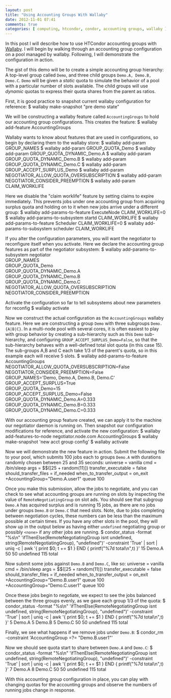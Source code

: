 ```yaml
---
layout: post
title: "Using Accounting Groups With Wallaby"
date: 2012-11-01 07:41
comments: true
categories: [ computing, htcondor, condor, accounting groups, wallaby ]
---
```

In this post I will describe how to use HTCondor accounting groups with [Wallaby](http://getwallaby.com).  I will begin by walking through an accounting group configuration on a pool managed by wallaby.  Following, I will demonstrate the configuration in action.

The gist of this demo will be to create a simple accounting group hierarchy:  A top-level group called `Demo`, and three child groups `Demo.A, Demo.B, Demo.C`.  `Demo` will be given a _static_ quota to simulate the behavior of a pool with a particular number of slots available.  The child groups will use _dynamic_ quotas to express their quota shares from the parent as ratios.

First, it is good practice to snapshot current wallaby configuration for reference:
    $ wallaby make-snapshot "pre demo state"

We will be constructing a wallaby feature called `AccountingGroups` to hold our accounting group configurations.  This creates the feature:
    $ wallaby add-feature AccountingGroups

Wallaby wants to know about features that are used in configurations, so begin by declaring them to the wallaby store:
    $ wallaby add-param GROUP_NAMES
    $ wallaby add-param GROUP_QUOTA_Demo
    $ wallaby add-param GROUP_QUOTA_DYNAMIC_Demo.A
    $ wallaby add-param GROUP_QUOTA_DYNAMIC_Demo.B
    $ wallaby add-param GROUP_QUOTA_DYNAMIC_Demo.C
    $ wallaby add-param GROUP_ACCEPT_SURPLUS_Demo
    $ wallaby add-param NEGOTIATOR_ALLOW_QUOTA_OVERSUBSCRIPTION
    $ wallaby add-param NEGOTIATOR_CONSIDER_PREEMPTION
    $ wallaby add-param CLAIM_WORKLIFE

Here we disable the "claim worklife" feature by setting claims to expire immediately.   This prevents jobs under one accounting group from acquiring surplus quota and holding on to it when new jobs arrive under a different group:
    $ wallaby add-params-to-feature ExecuteNode CLAIM_WORKLIFE=0
    $ wallaby add-params-to-subsystem startd CLAIM_WORKLIFE
    $ wallaby add-params-to-feature Scheduler CLAIM_WORKLIFE=0
    $ wallaby add-params-to-subsystem scheduler CLAIM_WORKLIFE

If you alter the configuration parameters, you will want the negotiator to reconfigure itself when you activate.  Here we declare the accounting group features as part of the negotiator subsystem:
    $ wallaby add-params-to-subsystem negotiator \
    GROUP_NAMES \
    GROUP_QUOTA_Demo \
    GROUP_QUOTA_DYNAMIC_Demo.A \
    GROUP_QUOTA_DYNAMIC_Demo.B \
    GROUP_QUOTA_DYNAMIC_Demo.C \
    NEGOTIATOR_ALLOW_QUOTA_OVERSUBSCRIPTION \
    NEGOTIATOR_CONSIDER_PREEMPTION

Activate the configuration so far to tell subsystems about new parameters for reconfig
    $ wallaby activate

Now we construct the actual configuration as the `AccountingGroups` wallaby feature.  Here we are constructing a group `Demo` with three subgroups `Demo.{A|B|C}`.  In a multi-node pool with several cores, it is often easiest to play with group behavior by creating a sub-hierarchy such as this `Demo` sub-hierarchy, and configuring `GROUP_ACCEPT_SURPLUS_Demo=False`, so that the sub-hierarchy behaves with a well-defined total slot quota (in this case 15).  The sub-groups A,B and C each take 1/3 of the parent's quota, so in this example each will receive 5 slots.
    $ wallaby add-params-to-feature AccountingGroups \
    NEGOTIATOR_ALLOW_QUOTA_OVERSUBSCRIPTION=False \
    NEGOTIATOR_CONSIDER_PREEMPTION=False \
    GROUP_NAMES='Demo, Demo.A, Demo.B, Demo.C' \
    GROUP_ACCEPT_SURPLUS=True \
    GROUP_QUOTA_Demo=15 \
    GROUP_ACCEPT_SURPLUS_Demo=False \
    GROUP_QUOTA_DYNAMIC_Demo.A=0.333 \
    GROUP_QUOTA_DYNAMIC_Demo.B=0.333 \
    GROUP_QUOTA_DYNAMIC_Demo.C=0.333

With our accounting group feature created, we can apply it to the machine our negotiator daemon is running on.  Then snapshot our configuration modifications for reference, and activate the new configuration:
    $ wallaby add-features-to-node negotiator.node.com AccountingGroups
    $ wallaby make-snapshot 'new acct group config'
    $ wallaby activate

Now we will demonstrate the new feature in action.  Submit the following file to your pool, which submits 100 jobs each to groups `Demo.A` with durations randomly chosen between 25 and 35 seconds:
    universe = vanilla
    cmd = /bin/sleep
    args = $$([25 + random(11)])
    transfer_executable = false
    should_transfer_files = if_needed
    when_to_transfer_output = on_exit
    +AccountingGroup="Demo.A.user1"
    queue 100

Once you make this submission, allow the jobs to negotiate, and you can check to see what accounting groups are running on slots by inspecting the value of `RemoteNegotiatingGroup` on slot ads.   You should see that subgroup `Demo.A` has acquired surplus and is running 15 jobs, as there are no jobs under groups `Demo.B` or `Demo.C` that need slots.  Note, due to jobs completing between negotiation cycles, these numbers can be less than the maximum possible at certain times.  If you have any other slots in the pool, they will show up in the output below as having either `undefined` negotiating group or possibly `<none>` if any other jobs are running.
    $ condor_status -format "%s\n" 'ifThenElse(RemoteNegotiatingGroup isnt undefined, string(RemoteNegotiatingGroup), "undefined")' -constraint 'True' | sort | uniq -c | awk '{ print $0; t += $1 } END { printf("%7d total\n",t) }'
     15 Demo.A
     50 <none>
     50 undefined
    115 total

Now submit some jobs against `Demo.B` and `Demo.C`, like so:
    universe = vanilla
    cmd = /bin/sleep
    args = $$([25 + random(11)])
    transfer_executable = false
    should_transfer_files = if_needed
    when_to_transfer_output = on_exit
    +AccountingGroup="Demo.B.user1"
    queue 100
    +AccountingGroup="Demo.C.user1"
    queue 100

Once these jobs begin to negotiate, we expect to see the jobs balanced between the three groups evenly, as we gave each group 1/3 of the quota:
    $ condor_status -format "%s\n" 'ifThenElse(RemoteNegotiatingGroup isnt undefined, string(RemoteNegotiatingGroup), "undefined")' -constraint 'True' | sort | uniq -c | awk '{ print $0; t += $1 } END { printf("%7d total\n",t) }'
      5 Demo.A
      5 Demo.B
      5 Demo.C
     50 <none>
     50 undefined
    115 total

Finally, we see what happens if we remove jobs under `Demo.B`:
    $ condor_rm -constraint 'AccountingGroup =?= "Demo.B.user1"'

Now we should see quota start to share between `Demo.A` and `Demo.C`:
    $ condor_status -format "%s\n" 'ifThenElse(RemoteNegotiatingGroup isnt undefined, string(RemoteNegotiatingGroup), "undefined")' -constraint 'True' | sort | uniq -c | awk '{ print $0; t += $1 } END { printf("%7d total\n",t) }'
      7 Demo.A
      8 Demo.C
     50 <none>
     50 undefined
    115 total

With this accounting group configuration in place, you can play with changing quotas for the accounting groups and observe the numbers of running jobs change in response.
